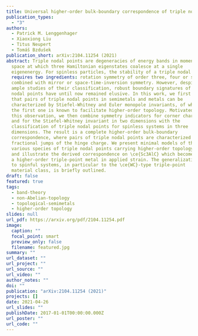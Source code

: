 ```yaml
---
title: Universal higher-order bulk-boundary correspondence of triple nodal points
publication_types:
  - "3"
authors:
  - Patrick M. Lenggenhager
  - Xiaoxiong Liu
  - Titus Neupert
  - Tomáš Bzdušek
publication_short: arXiv:2104.11254 (2021)
abstract: Triple nodal points are degeneracies of energy bands in momentum 
  space at which three Hamiltonian eigenstates coalesce at a single 
  eigenenergy. For spinless particles, the stability of a triple nodal point
  requires two ingredients: rotation symmetry of order three, four or six; 
  combined with mirror or space-time-inversion symmetry. However, despite 
  ample studies of their classification, robust boundary signatures of triple
  nodal points have until now remained elusive. In this work, we first show 
  that pairs of triple nodal points in semimetals and metals can be 
  characterized by Stiefel-Whitney and Euler monopole invariants, of which
  the first one is known to facilitate higher-order topology. Motivated by 
  this observation, we then combine symmetry indicators for corner charges 
  and for the Stiefel-Whitney invariant in two dimensions with the 
  classification of triple nodal points for spinless systems in three 
  dimensions. The result is a complete higher-order bulk-boundary 
  correspondence, where pairs of triple nodal points are characterized by
  fractional jumps of the hinge charge. We present minimal models of the 
  various species of triple nodal points carrying higher-order topology,
  and illustrate the derived correspondence on \ce{Sc3AlC} which becomes 
  a higher-order triple-point metal in applied strain. The generalization 
  to spinful systems, in particular to the \ce{WC}-type triple-point 
  material class, is briefly outlined.
draft: false
featured: true
tags:
  - band-theory
  - non-Abelian-topology
  - topological-semimetals
  - higher-order topology
slides: null
url_pdf: https://arxiv.org/pdf/2104.11254.pdf
image:
  caption: ""
  focal_point: smart
  preview_only: false
  filename: featured.jpg
summary: ""
url_dataset: ""
url_project: ""
url_source: ""
url_video: ""
author_notes: ""
doi: ""
publication: "arXiv:2104.11254 (2021)"
projects: []
date: 2021-04-26
url_slides: ""
publishDate: 2017-01-01T00:00:00.000Z
url_poster: ""
url_code: ""
---
```

